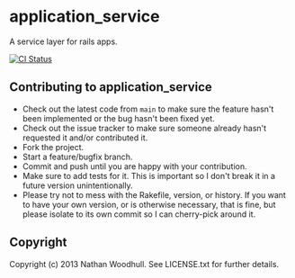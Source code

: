 # application\_service

A service layer for rails apps.

[![CI Status](https://github.com/controlshift/application_service/actions/workflows/ci.yml/badge.svg)](https://github.com/controlshift/application_service/actions/workflows/ci.yml)

## Contributing to application\_service

- Check out the latest code from `main` to make sure the feature hasn't been implemented or the bug hasn't been fixed yet.
- Check out the issue tracker to make sure someone already hasn't requested it and/or contributed it.
- Fork the project.
- Start a feature/bugfix branch.
- Commit and push until you are happy with your contribution.
- Make sure to add tests for it. This is important so I don't break it in a future version unintentionally.
- Please try not to mess with the Rakefile, version, or history. If you want to have your own version, or is otherwise necessary, that is fine, but please isolate to its own commit so I can cherry-pick around it.

## Copyright

Copyright (c) 2013 Nathan Woodhull. See LICENSE.txt for
further details.

